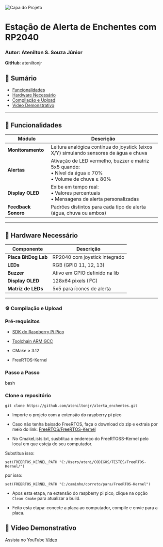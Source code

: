 ![Capa do Projeto](https://github.com/user-attachments/assets/f2a5c9b8-6208-4723-8f46-1d74be421827)
# Estação de Alerta de Enchentes com RP2040

### **Autor:** Atenilton S. Souza Júnior

**GitHub:** ateniltonjr

## 📌 Sumário
- [Funcionalidades](#-funcionalidades)
- [Hardware Necessário](#-hardware-necessário)
- [Compilação e Upload](#-compilação-e-upload)
- [Vídeo Demonstrativo](#-vídeo-demonstrativo)

---

## 🚀 Funcionalidades
| Módulo | Descrição |
|--------|-----------|
| **Monitoramento** | Leitura analógica contínua do joystick (eixos X/Y) simulando sensores de água e chuva |
| **Alertas** | Ativação de LED vermelho, buzzer e matriz 5x5 quando:<br>• Nível da água ≥ 70%<br>• Volume de chuva ≥ 80% |
| **Display OLED** | Exibe em tempo real:<br>• Valores percentuais<br>• Mensagens de alerta personalizadas |
| **Feedback Sonoro** | Padrões distintos para cada tipo de alerta (água, chuva ou ambos) |

---

## 🔧 Hardware Necessário
| Componente | Descrição |
|------------|-----------|
| **Placa BitDog Lab** | RP2040 com joystick integrado |
| **LEDs** | RGB (GPIO 11, 12, 13) |
| **Buzzer** | Ativo em GPIO definido na lib |
| **Display OLED** | 128x64 pixels (I²C) |
| **Matriz de LEDs** | 5x5 para ícones de alerta |

---

### ⚙️ Compilação e Upload
### Pré-requisitos
- [SDK do Raspberry Pi Pico](https://github.com/raspberrypi/pico-sdk)
  
- [Toolchain ARM GCC](https://developer.arm.com/tools-and-software/open-source-software/developer-tools/gnu-toolchain/gnu-rm)
  
- CMake ≥ 3.12
  
- FreeRTOS-Kernel

### Passo a Passo

bash

### Clone o repositório

```git clone https://github.com/ateniltonjr/alerta_enchentes.git```

- Importe o projeto com a extensão do raspberry pi pico

- Caso não tenha baixado FreeRTOS, faça o download do zip e extraia por meio do link: [FreeRTOS/FreeRTOS-Kernel](https://github.com/FreeRTOS/FreeRTOS-Kernel.git)

- No CmakeLists.txt, susbtitua o endereço do FreeRTOSS-Kernel pelo local em que esteja do seu computador.

Substitua isso:

```set(FREERTOS_KERNEL_PATH "C:/Users/ateni/CODIGOS/TESTES/FreeRTOS-Kernel/")```

por isso:

```set(FREERTOS_KERNEL_PATH "C:/caminho/correto/para/FreeRTOS-Kernel")```

- Apos esta etapa, na extensão do raspberry pi pico, clique na opção ```Clean Cmake``` para atualizar a build.

- Feito esta etapa: conecte a placa ao computador, compile e envie para a placa.

## 🎥 Vídeo Demonstrativo
Assista no YouTube
[Vídeo](https://www.youtube.com/watch?v=K96oKxeMri0)
